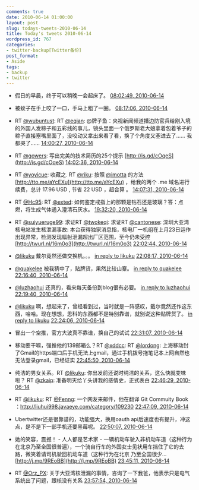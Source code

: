 ```yaml
---
comments: true
date: 2010-06-14 01:00:00
layout: post
slug: todays-tweets-2010-06-14
title: Today's tweets 2010-06-14
wordpress_id: 767
categories:
- twitter-backup[Twitter备份]
post_format:
- Aside
tags:
- backup
- twitter
---
```





  * 假日的早晨，终于可以稍晚一会起床了。 [08:02:49, 2010-06-14](http://twitter.com/gfrog/statuses/16106654082)





  * 被蚊子在手上咬了一口，手马上粗了一圈。 [08:17:06, 2010-06-14](http://twitter.com/gfrog/statuses/16107480879)





  * RT [@wubuntust](http://twitter.com/wubuntust): RT [@eqian](http://twitter.com/eqian): @牌子鱼：央视新闻频道播边防官兵给刚入境的外国人发粽子和五彩线的事儿，镜头里面一个俄罗斯老大娘拿着包着爷子的粽子直接塞嘴里面了，没咬动又拿出来看了看，换了个角度又塞进去了…… 我都哭了…… [14:00:27, 2010-06-14](http://twitter.com/gfrog/statuses/16127138203)





  * RT [@gowers](http://twitter.com/gowers): 写出完美的技术简历的25个提示 [http://is.gd/cOqeS](http://is.gd/cOqeS) [14:02:36, 2010-06-14](http://twitter.com/gfrog/statuses/16127234089)





  * RT [@yoyicue](http://twitter.com/yoyicue): 收藏之. RT [@riku](http://twitter.com/riku): 按照 [@imotta](http://twitter.com/imotta) 的方法 [http://tto.me/aYcEXu](http://tto.me/aYcEXu) ，给我的两个 .me 域名进行续费，总计 17.96 USD , 节省 22 USD ，超合算 。 [14:07:31, 2010-06-14](http://twitter.com/gfrog/statuses/16127443723)





  * RT [@Hc95](http://twitter.com/Hc95): RT [@exted](http://twitter.com/exted): 如何鉴定戒指上的那颗是钻石还是玻璃？答：点燃，将生成气体通入澄清石灰水。 [19:32:20, 2010-06-14](http://twitter.com/gfrog/statuses/16140329291)





  * RT [@suiyueruge99](http://twitter.com/suiyueruge99): 求证RT [@twokeqi](http://twitter.com/twokeqi): 求证RT [@cantonese](http://twitter.com/cantonese): 深圳大亚湾核电站发生核泄漏事故: 本台获得独家消息指，核电厂一机组在上月23日运作出现异常，检测发现幅射泄漏超出厂区范围，至今仍未受控 [http://twurl.nl/16m0o3](http://twurl.nl/16m0o3) [22:02:44, 2010-06-14](http://twitter.com/gfrog/statuses/16149502206)





  * [@likuku](http://twitter.com/likuku) 戴尔竟然还做交换机。。。 [in reply to likuku](http://twitter.com/likuku/statuses/16149353415) [22:08:17, 2010-06-14](http://twitter.com/gfrog/statuses/16149883956)





  * [@quakelee](http://twitter.com/quakelee) 被我猜中了，贴牌货，果然比较山寨。 [in reply to quakelee](http://twitter.com/quakelee/statuses/16150227318) [22:16:40, 2010-06-14](http://twitter.com/gfrog/statuses/16150463307)





  * [@luzhaohui](http://twitter.com/luzhaohui) 还真的，看来每天备份到blog很有必要。 [in reply to luzhaohui](http://twitter.com/luzhaohui/statuses/16128517352) [22:19:40, 2010-06-14](http://twitter.com/gfrog/statuses/16150663139)





  * [@likuku](http://twitter.com/likuku) 啊，想起来了，曾经看到过，当时就是一阵感叹，戴尔竟然还作这东西，哈哈。现在想想，思科的东西都不是特别靠谱，就别说这种贴牌货了。 [in reply to likuku](http://twitter.com/likuku/statuses/16150304894) [22:24:06, 2010-06-14](http://twitter.com/gfrog/statuses/16150966753)





  * 冒出一个空推，官方大波真不靠谱，换自己的试试 [22:31:07, 2010-06-14](http://twitter.com/gfrog/statuses/16151452697)





  * 移动要干嘛，强推他的139邮箱么？RT [@xddcc](http://twitter.com/xddcc): RT [@lordong](http://twitter.com/lordong): 上海移动封了Gmail的https端口后手机无法上gmail，通过手机拨号拖笔记本上网自然也无法登录gmail，已经证实 [22:45:50, 2010-06-14](http://twitter.com/gfrog/statuses/16152629757)





  * 纯洁的男女关系。RT [@likuku](http://twitter.com/likuku): 你出发前还说时纯洁的关系，这么快就变味啦？ RT [@zkaip](http://twitter.com/zkaip): 准备明天给丫头讲我的感情史，正式表白 [22:46:29, 2010-06-14](http://twitter.com/gfrog/statuses/16152677219)





  * RT [@likuku](http://twitter.com/likuku): RT [@Fenng](http://twitter.com/Fenng): 一个网友来邮件，他在翻译 Git Commuity Book ：http://liuhui998.javaeye.com/category/109230 [22:47:09, 2010-06-14](http://twitter.com/gfrog/statuses/16152723268)





  * Ubertwitter还是很靠谱的，功能强大，换用oauth api后速度也有提升，冲这点，是不是下一部手机还要黑莓呢。 [22:50:07, 2010-06-14](http://twitter.com/gfrog/statuses/16152959177)





  * 她的笑容，震撼！ - 人人都是艺术家 - 一辆机动车驶入非机动车道（这种行为在北京乃至全国很普遍），一个骑自行车的外国女士见状用车挡住了它的去路，微笑着请司机驶回机动车道（这种行为在北京 乃至全国很少... [http://j.mp/9REoBB](http://j.mp/9REoBB) [23:45:11, 2010-06-14](http://twitter.com/gfrog/statuses/16156915388)





  * RT [@Orz_PX](http://twitter.com/Orz_PX): 关于大亚湾核泄漏的事情，咨询了一下我爸，他表示只是电气系统出了问题，跟核没有关系 [23:57:54, 2010-06-14](http://twitter.com/gfrog/statuses/16158008843)




